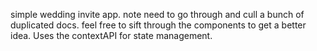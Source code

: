 simple wedding invite app. note need to go through and cull a bunch of duplicated docs. feel free to sift through the components to get a better idea. Uses the contextAPI for state management.
